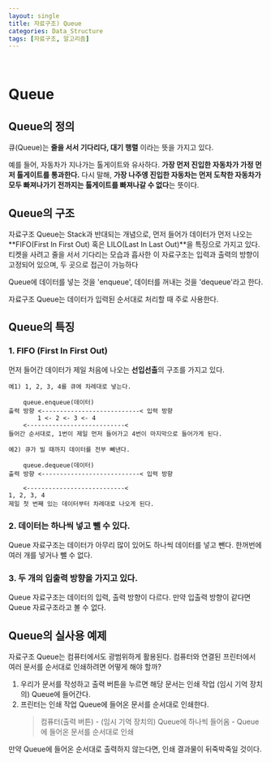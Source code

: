 ```yaml
---
layout: single
title: 자료구조) Queue
categories: Data_Structure
tags: [자료구조, 알고리즘]
---
```


<br/>

# Queue

## Queue의 정의

큐(Queue)는 **줄을 서서 기다리다, 대기 행렬** 이라는 뜻을 가지고 있다.<br/>

예를 들어, 자동차가 지나가는 톨게이트와 유사하다. **가장 먼저 진입한 자동차가 가정 먼저 톨게이트를 통과한다.** 다시 말해, **가장 나주엥 진입한 자동차는 먼저 도착한 자동차가 모두 빠져나가기 전까지는 톨게이트를 빠져나갈 수 없다**는 뜻이다.

## Queue의 구조

자료구조 Queue는 Stack과 반대되는 개념으로, 먼저 들어가 데이터가 먼저 나오는 **FIFO(First In First Out) 혹은 LILO(Last In Last Out)**을 특징으로 가지고 있다. 티켓을 사려고 줄을 서서 기다리는 모습과 흡사한 이 자료구조는 입력과 출력의 방향이 고정되어 있으며, 두 곳으로 접근이 가능하다<br/>

Queue에 데이터를 넣는 것을 'enqueue', 데이터를 꺼내는 것을 'dequeue'라고 한다.<br/>

자료구조 Queue는 데이터가 입력된 순서대로 처리할 때 주로 사용한다.

## Queue의 특징

### 1. FIFO (First In First Out)

먼저 들어간 데이터가 제일 처음에 나오는 **선입선출**의 구조를 가지고 있다.

```
예1) 1, 2, 3, 4를 큐에 차례대로 넣는다.

	queue.enqueue(데이터)
출력 방향 <---------------------------< 입력 방향
		1 <- 2 <- 3 <- 4
	<---------------------------<
들어간 순서대로, 1번이 제일 먼저 들어가고 4번이 마지막으로 들어가게 된다.

예2) 큐가 빌 때까지 데이터를 전부 빼낸다.

	queue.dequeue(데이터)
출력 방향 <---------------------------< 입력 방향

	<---------------------------<
1, 2, 3, 4
제일 첫 번째 있는 데이터부터 차례대로 나오게 된다.
```

### 2. 데이터는 하나씩 넣고 뺄 수 있다.

Queue 자료구조는 데이터가 아무리 많이 있어도 하나씩 데이터를 넣고 뺀다. 한꺼번에 여러 개를 넣거나 뺄 수 없다.

### 3. 두 개의 입출력 방향을 가지고 있다.

Queue 자료구조는 데이터의 입력, 출력 방향이 다르다. 만약 입출력 방향이 같다면 Queue 자료구조라고 볼 수 없다.

## Queue의 실사용 예제

자료구조 Queue는 컴퓨터에서도 광범위하게 활용된다. 컴퓨터와 연결된 프린터에서 여러 문서를 순서대로 인쇄하려면 어떻게 해야 할까?

1. 우리가 문서를 작성하고 출력 버튼을 누르면 해당 문서는 인쇄 작업 (임시 기억 장치의) Queue에 들어간다.
2. 프린터는 인쇄 작업 Queue에 들어온 문서를 순서대로 인쇄한다.
   > 컴퓨터(출력 버튼) - (임시 기억 장치의) Queue에 하나씩 들어옴 - Queue에 들어온 문서를 순서대로 인쇄

만약 Queue에 들어온 순서대로 출력하지 않는다면, 인쇄 결과물이 뒤죽박죽일 것이다.

<br/>
